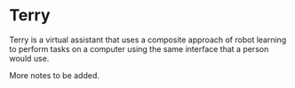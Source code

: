 # Terry

Terry is a virtual assistant that uses a composite approach of robot learning to perform tasks on a computer using the same interface that a person would use.

More notes to be added.

